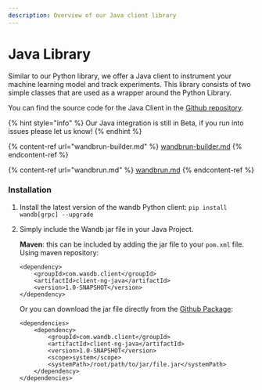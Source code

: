 ```yaml
---
description: Overview of our Java client library
---
```


# Java Library

Similar to our Python library, we offer a Java client to instrument your machine learning model and track experiments. This library consists of two simple classes that are used as a wrapper around the Python Library.

You can find the source code for the Java Client in the [Github repository](https://github.com/wandb/client-ng-java).

{% hint style="info" %}
Our Java integration is still in Beta, if you run into issues please let us know!
{% endhint %}

{% content-ref url="wandbrun-builder.md" %}
[wandbrun-builder.md](wandbrun-builder.md)
{% endcontent-ref %}

{% content-ref url="wandbrun.md" %}
[wandbrun.md](wandbrun.md)
{% endcontent-ref %}

### Installation

1. Install the latest version of the wandb Python client: `pip install wandb[grpc] --upgrade`
2.  Simply include the Wandb jar file in your Java Project.

    **Maven**: this can be included by adding the jar file to your `pom.xml` file.\
    Using maven repository:

    ```markup
    <dependency>
        <groupId>com.wandb.client</groupId>
        <artifactId>client-ng-java</artifactId>
        <version>1.0-SNAPSHOT</version>
    </dependency>
    ```

    Or you can download the jar file directly from the [Github Package](https://github.com/wandb/client-ng-java/packages/381057):

    ```markup
    <dependencies>
        <dependency>
            <groupId>com.wandb.client</groupId>
            <artifactId>client-ng-java</artifactId>
            <version>1.0-SNAPSHOT</version>
            <scope>system</scope>
            <systemPath>/root/path/to/jar/file.jar</systemPath>
        </dependency>
    </dependencies>
    ```
